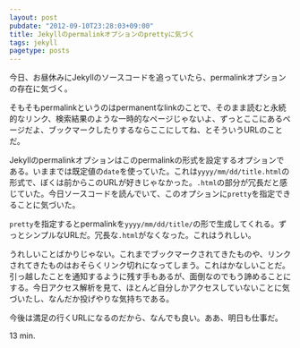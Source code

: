 ```yaml
---
layout: post
pubdate: "2012-09-10T23:28:03+09:00"
title: Jekyllのpermalinkオプションのprettyに気づく
tags: jekyll
pagetype: posts
---
```

今日、お昼休みにJekyllのソースコードを追っていたら、permalinkオプションの存在に気づく。

そもそもpermalinkというのはpermanentなlinkのことで、そのまま読むと永続的なリンク、検索結果のような一時的なページじゃないよ、ずっとここにあるページだよ、ブックマークしたりするならここにしてね、とそういうURLのことだ。

Jekyllのpermalinkオプションはこのpermalinkの形式を設定するオプションである。いままでは既定値の`date`を使っていた。これは`yyyy/mm/dd/title.html`の形式で、ぼくは前からこのURLが好きじゃなかった。`.html`の部分が冗長だと感じていた。今日ソースコードを読んでいて、このオプションに`pretty`を指定できることに気づいた。

`pretty`を指定するとpermalinkを`yyyy/mm/dd/title/`の形で生成してくれる。ずっとシンプルなURLだ。冗長な`.html`がなくなった。これはうれしい。

うれしいことばかりじゃない。これまでブックマークされてきたものや、リンクされてきたものはおそらくリンク切れになってしまう。これはかなしいことだ。引っ越したことを通知するように残す手もあるが、面倒なのでもう諦めることにする。今日アクセス解析を見て、ほとんど自分しかアクセスしていないことに気づいたし、なんだか投げやりな気持ちである。

今後は満足の行くURLになるのだから、なんでも良い。ああ、明日も仕事だ。

13 min.
